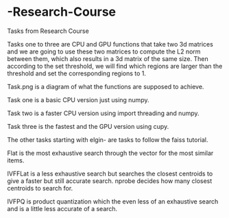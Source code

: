 # -Research-Course
Tasks from Research Course

Tasks one to three are CPU and GPU functions that take two 3d matrices and we are going to use these two matrices to compute the L2 norm between them, which also results in a 3d matrix of the same size. Then according to the set threshold, we will find which regions are larger than the threshold and set the corresponding regions to 1.

Task.png is a diagram of what the functions are supposed to achieve.

Task one is a basic CPU version just using numpy.

Task two is a faster CPU version using import threading and numpy.

Task three is the fastest and the GPU version using cupy.

The other tasks starting with elgin- are tasks to follow the faiss tutorial.

Flat is the most exhaustive search through the vector for the most similar items.

IVFFLat is a less exhaustive search but searches the closest centroids to give a faster but still accurate search. nprobe decides how many closest centroids to search for.

IVFPQ is product quantization which the even less of an exhaustive search and is a little less accurate of a search. 
